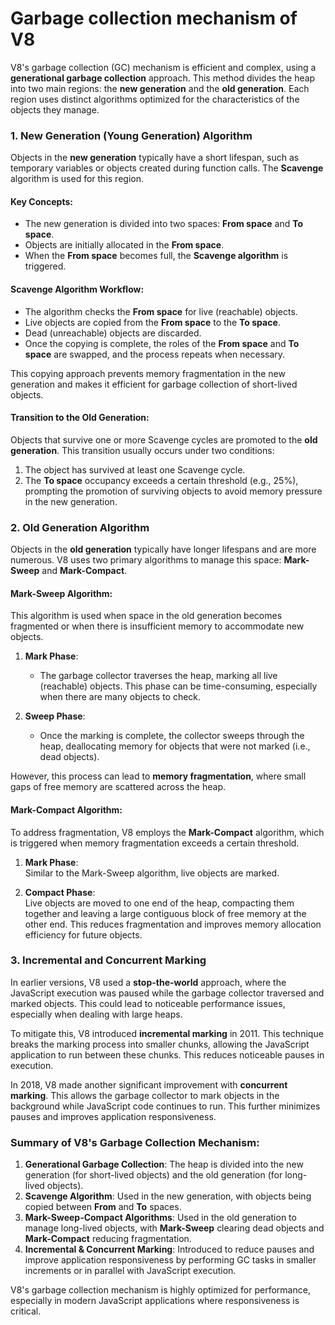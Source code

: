 # Garbage collection mechanism of V8

V8's garbage collection (GC) mechanism is efficient and complex, using a **generational garbage collection** approach. This method divides the heap into two main regions: the **new generation** and the **old generation**. Each region uses distinct algorithms optimized for the characteristics of the objects they manage.

### 1. **New Generation (Young Generation) Algorithm**

Objects in the **new generation** typically have a short lifespan, such as temporary variables or objects created during function calls. The **Scavenge** algorithm is used for this region.

#### Key Concepts:
- The new generation is divided into two spaces: **From space** and **To space**.
- Objects are initially allocated in the **From space**.
- When the **From space** becomes full, the **Scavenge algorithm** is triggered.

#### Scavenge Algorithm Workflow:
- The algorithm checks the **From space** for live (reachable) objects.
- Live objects are copied from the **From space** to the **To space**.
- Dead (unreachable) objects are discarded.
- Once the copying is complete, the roles of the **From space** and **To space** are swapped, and the process repeats when necessary.

This copying approach prevents memory fragmentation in the new generation and makes it efficient for garbage collection of short-lived objects.

#### Transition to the Old Generation:
Objects that survive one or more Scavenge cycles are promoted to the **old generation**. This transition usually occurs under two conditions:
1. The object has survived at least one Scavenge cycle.
2. The **To space** occupancy exceeds a certain threshold (e.g., 25%), prompting the promotion of surviving objects to avoid memory pressure in the new generation.

### 2. **Old Generation Algorithm**

Objects in the **old generation** typically have longer lifespans and are more numerous. V8 uses two primary algorithms to manage this space: **Mark-Sweep** and **Mark-Compact**.

#### Mark-Sweep Algorithm:
This algorithm is used when space in the old generation becomes fragmented or when there is insufficient memory to accommodate new objects.

1. **Mark Phase**:  
   - The garbage collector traverses the heap, marking all live (reachable) objects. This phase can be time-consuming, especially when there are many objects to check.
   
2. **Sweep Phase**:  
   - Once the marking is complete, the collector sweeps through the heap, deallocating memory for objects that were not marked (i.e., dead objects).

However, this process can lead to **memory fragmentation**, where small gaps of free memory are scattered across the heap.

#### Mark-Compact Algorithm:
To address fragmentation, V8 employs the **Mark-Compact** algorithm, which is triggered when memory fragmentation exceeds a certain threshold.

1. **Mark Phase**:  
   Similar to the Mark-Sweep algorithm, live objects are marked.

2. **Compact Phase**:  
   Live objects are moved to one end of the heap, compacting them together and leaving a large contiguous block of free memory at the other end. This reduces fragmentation and improves memory allocation efficiency for future objects.

### 3. **Incremental and Concurrent Marking**

In earlier versions, V8 used a **stop-the-world** approach, where the JavaScript execution was paused while the garbage collector traversed and marked objects. This could lead to noticeable performance issues, especially when dealing with large heaps.

To mitigate this, V8 introduced **incremental marking** in 2011. This technique breaks the marking process into smaller chunks, allowing the JavaScript application to run between these chunks. This reduces noticeable pauses in execution.

In 2018, V8 made another significant improvement with **concurrent marking**. This allows the garbage collector to mark objects in the background while JavaScript code continues to run. This further minimizes pauses and improves application responsiveness.

### Summary of V8's Garbage Collection Mechanism:

1. **Generational Garbage Collection**: The heap is divided into the new generation (for short-lived objects) and the old generation (for long-lived objects).
2. **Scavenge Algorithm**: Used in the new generation, with objects being copied between **From** and **To** spaces.
3. **Mark-Sweep-Compact Algorithms**: Used in the old generation to manage long-lived objects, with **Mark-Sweep** clearing dead objects and **Mark-Compact** reducing fragmentation.
4. **Incremental & Concurrent Marking**: Introduced to reduce pauses and improve application responsiveness by performing GC tasks in smaller increments or in parallel with JavaScript execution.

V8's garbage collection mechanism is highly optimized for performance, especially in modern JavaScript applications where responsiveness is critical.